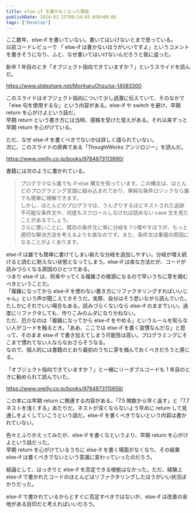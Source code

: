 ```yaml
---
title: else-if を書かなくなった理由
publishDate: 2024-01-25T09:24:03.650+09:00
tags: ["Develop"]
---
```


ここ数年、else-if を書いていない。書いてはいけないとまで思っている。  
以前コードレビューで 「 else-if は書かないほうがいいですよ」というコメントを書きそうになり、ふと、なぜ書いてはいけないんだろうと我に返った。

新卒 1 年目のとき「オブジェクト指向できていますか？」というスライドを読んだ。

https://www.slideshare.net/MoriharuOhzu/ss-14083300

このスライドはオブジェクト指向について少し過激に伝えていて、そのなかで「else 句を使用するな」という内容がある。else-if や switch を避け、早期 return を心がけよという話だ。  
早期 return という書き方には当時、感銘を受けた覚えがある。それ以来ずっと早期 return を心がけている。

ただ、なぜ else-if を書くべきでないかは詳しく語られていない。  
次に、このスライドの原典である「ThoughtWorks アンソロジー」を読んだ。

https://www.oreilly.co.jp/books/9784873113890/

書籍には次のように書かれている。

> プログラマなら誰でも if-else 構文を知っています。この構文は、ほとんどのプログラミング言語に組み込まれており、単純な条件ロジックなら誰でも簡単に理解できます。  
> しかし、ほとんどのプログラマは、うんざりするほどネストされた追跡 不可能な条件文や、何度もスクロールしなければ読めない case 文を見たことがあるでしょう。  
> さらに悪いことに、既存の条件文に単に分岐を 1つ増やすほうが、もっと適切な解決方法を考えるよりも楽なのです。また、条件文は重複の原因になることがよくあります。

else-if は誰でも簡単に書けてしまい新たな分岐を追加しやすい。分岐が増え続けると読むに耐えない状態となってしまう。else-if は楽な方法だが、コードが読みづらくなる原因のひとつである。  
つまり else-if は、将来やってくる複雑さの根源になるので早いうちに芽を摘むべきということだ。  
「複雑になってから else-if を使わない書き方にリファクタリングすればいいじゃん」という声が聞こえてきそうだ。実際、自分はそう思いながら読んでいた。  
たしかにそれでいい場合もある。読みづらくないなら else-if のままでいい。過度にリファクタしても、作りこみのムダになりかねない。  
ただ、厄介なのは「複雑になってから else-if をやめる」というルールを知らない人がコードを触るとき。「ああ、ここでは else-if を書く習慣なんだな」と思って、そのまま else-if で書き加えてしまう可能性は高い。プログラミングにそこまで慣れてない人ならなおさらそうなる。  
なので、個人的には書籍のとおり最初のうちに芽を摘んでおくべきだろうと感じる。

「オブジェクト指向できていますか？」と一緒にリーダブルコードも 1 年目のときに勧められて読んでいた。

https://www.oreilly.co.jp/books/9784873115658/

この本には早期 return に関連する内容がある。「7.5 関数から早く返す」と「7.7 ネストを浅くする」あたりだ。ネストが深くならないよう早めに return して見通しをよくしていこうという話だ。else-if を書くべきでないという内容は書かれていない。

色々とふりかえってみたが、else-if を書くなというより、早期 return を心がけよという話だった。  
早期 return を心がけているうちに else-if を書く場面がなくなり、その結果 else-if は書くべきでないという意識に変わっていったのだろう。

結論として、はっきりと else-if を否定できる根拠はなかった。ただ、経験上 else-if で書かれたコードのほとんどはリファクタリングしたほうがいい状況ばかりだった。

else-if で書かれているからとすぐに否定すべきではないが、else-if は改善の余地がある目印だと考えればいいだろう。
